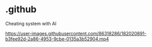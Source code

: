 # .github
Cheating system with AI


https://user-images.githubusercontent.com/86318286/182020891-b3fee92d-2a86-4953-9cbe-0135a3b52904.mp4

